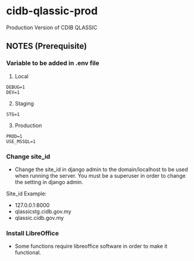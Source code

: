 # cidb-qlassic-prod
Production Version of CDIB QLASSIC

## NOTES (Prerequisite)

### Variable to be added in .env file

1. Local
```
DEBUG=1
DEV=1
```

2. Staging
```
STG=1
```

3. Production
```
PROD=1
USE_MSSQL=1
```

### Change site_id
- Change the site_id in django admin to the domain/localhost to be used when running the server. You must be a superuser in order to change the setting in django admin.

Site_id Example:
- 127.0.0.1:8000
- qlassicstg.cidb.gov.my
- qlassic.cidb.gov.my

### Install LibreOffice
- Some functions require libreoffice software in order to make it functional.
